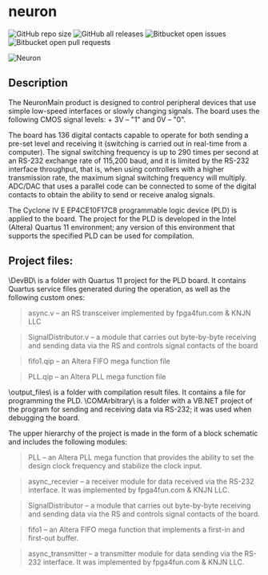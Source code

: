 # neuron
![GitHub repo size](https://img.shields.io/github/repo-size/wwood-dev/neuron)
![GitHub all releases](https://img.shields.io/github/downloads/wwood-dev/neuron/total)
![Bitbucket open issues](https://img.shields.io/bitbucket/issues/wwood-dev/neuron)
![Bitbucket open pull requests](https://img.shields.io/bitbucket/pr-raw/wwood-dev/neuron)



![Neuron](https://i.ibb.co/4mFJXVw/19png.png)



## Description ##

The NeuronMain product is designed to control peripheral devices that use simple low-speed interfaces or slowly changing signals. The board uses the following CMOS signal levels: + 3V – "1" and 0V – "0".

  
  The board has 136 digital contacts capable to operate for both sending a pre-set level and receiving it (switching is carried out in real-time from a computer). The signal switching frequency is up to 290 times per second at an RS-232 exchange rate of 115,200 baud, and it is limited by the RS-232 interface throughput, that is, when using controllers with a higher transmission rate, the maximum signal switching frequency will multiply. ADC/DAC that uses a parallel code can be connected to some of the digital contacts to obtain the ability to send or receive analog signals.

The Cyclone IV E EP4CE10F17C8 programmable logic device (PLD) is applied to the board. The project for the PLD is developed in the Intel (Altera) Quartus 11 environment; any version of this environment that supports the specified PLD can be used for compilation.



## Project files: ##

\DevBD\ is a folder with Quartus 11 project for the PLD board. It contains Quartus service files generated during the operation, as well as the following custom ones:

>async.v – an RS transceiver implemented by fpga4fun.com & KNJN LLC

>SignalDistributor.v – a module that carries out byte-by-byte receiving and sending data via the RS and controls signal contacts of the board

>fifo1.qip – an Altera FIFO mega function file

>PLL.qip – an Altera PLL mega function file

\output_files\ is a folder with compilation result files. It contains a file for programming the PLD.
\COMArbitrary\ is a folder with a VB.NET project of the program for sending and receiving data via RS-232; it was used when debugging the board.


The upper hierarchy of the project is made in the form of a block schematic and includes the following modules:

>PLL – an Altera PLL mega function that provides the ability to set the design clock frequency and stabilize the clock input.

>async_recevier – a receiver module for data received via the RS-232 interface. It was implemented by fpga4fun.com & KNJN LLC.

>SignalDistributor – a module that carries out byte-by-byte receiving and sending data via the RS and controls signal contacts of the board.

>fifo1 – an Altera FIFO mega function that implements a first-in and first-out buffer.

>async_transmitter – a transmitter module for data sending via the RS-232 interface. It was implemented by fpga4fun.com & KNJN LLC.



















